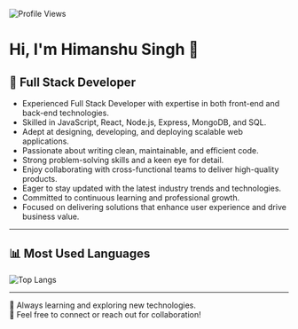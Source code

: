 ![Profile Views](https://komarev.com/ghpvc/?username=Himanshusingh9647)

# Hi, I'm Himanshu Singh 👋

## 🚀 Full Stack Developer

- Experienced Full Stack Developer with expertise in both front-end and back-end technologies.
- Skilled in JavaScript, React, Node.js, Express, MongoDB, and SQL.
- Adept at designing, developing, and deploying scalable web applications.
- Passionate about writing clean, maintainable, and efficient code.
- Strong problem-solving skills and a keen eye for detail.
- Enjoy collaborating with cross-functional teams to deliver high-quality products.
- Eager to stay updated with the latest industry trends and technologies.
- Committed to continuous learning and professional growth.
- Focused on delivering solutions that enhance user experience and drive business value.

---

## 📊 Most Used Languages

![Top Langs](https://github-readme-stats.vercel.app/api/top-langs/?username=Himanshusingh9647&layout=compact&theme=default)

---

🌱 Always learning and exploring new technologies.  
💬 Feel free to connect or reach out for collaboration!
